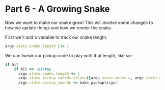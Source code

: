 # Part 6 - A Growing Snake
Now we want to make our snake grow!  This will involve some changes to how we update things and how we render the snake.

First we'll add a variable to track our snake length:
```ruby
args.state.snake.length ||= 1
```

We can tweak our pickup code to play with that length, like so:
```ruby
if hit
    if hit == :pickup
      args.state.snake.length += 1
      args.state.pickup_coords.delete([args.state.snake.x, args.state.snake.y])
      args.state.pickup_coords << make_pickup(args)
```
